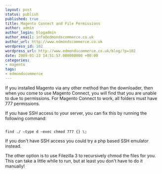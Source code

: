 ```yaml
---
layout: post
status: publish
published: true
title: Magento Connect and File Permissions
author: admin
author_login: blogadmin
author_email: info@edmondscommerce.co.uk
author_url: http://www.edmondscommerce.co.uk
wordpress_id: 102
wordpress_url: http://www.edmondscommerce.co.uk/blog/?p=102
date: 2009-01-23 14:51:57.000000000 +00:00
categories:
- magento
tags:
- edmondscommerce
---
```

If you installed Magento via any other method than the downloader, then when you come to use Magento Connect, you will find that you are unable to due to permissions. For Magento Connect to work, all folders must have 777 permissions. 

If you have SSH access to your server, you can fix this by running the following command:

```

find ./ –type d –exec chmod 777 {} \;

```

If you don't have SSH access you could try a php based SSH emulator instead.

The other option is to use Filezilla 3 to recursively chmod the files for you. This can take a little while to run, but at least you don't have to do it manually!
